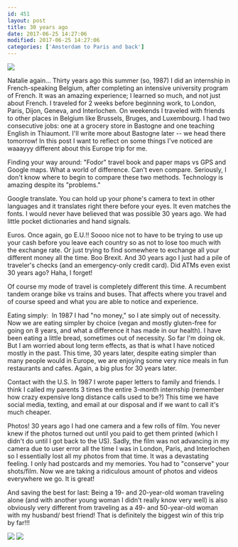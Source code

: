 ```yaml
---
id: 451
layout: post
title: 30 years ago
date: 2017-06-25 14:27:06
modified: 2017-06-25 14:27:06
categories: ['Amsterdam to Paris and back']
---
```


[![](https://whitingpt.files.wordpress.com/2017/06/screenshot_20170625-21193631.png)](https://whitingpt.files.wordpress.com/2017/06/screenshot_20170625-21193631.png)

Natalie again... Thirty years ago this summer (so, 1987) I did an internship in French-speaking Belgium, after completing an intensive university program of French. It was an amazing experience; I learned so much, and not just about French. I traveled for 2 weeks before beginning work, to London, Paris, Dijon, Geneva, and Interlochen. On weekends I traveled with friends to other places in Belgium like Brussels, Bruges, and Luxembourg. I had two consecutive jobs: one at a grocery store in Bastogne and one teaching English in Thiaumont. I'll write more about Bastogne later -- we head there tomorrow!
In this post I want to reflect on some things I've noticed are waaayyy different about this Europe trip for me.

Finding your way around: "Fodor" travel book and paper maps vs GPS and Google maps. What a world of difference. Can't even compare. Seriously, I don't know where to begin to compare these two methods. Technology is amazing despite its "problems."

Google translate. You can hold up your phone's camera to text in other languages and it translates right there before your eyes. It even matches the fonts. I would never have believed that was possible 30 years ago. We had little pocket dictionaries and hand signals.

Euros. Once again, go E.U.!! Soooo nice not to have to be trying to use up your cash before you leave each country so as not to lose too much with the exchange rate. Or just trying to find somewhere to exchange all your different money all the time. Boo Brexit. And 30 years ago I just had a pile of traveler's checks (and an emergency-only credit card). Did ATMs even exist 30 years ago? Haha, I forget!

Of course my mode of travel is completely different this time. A recumbent tandem orange bike vs trains and buses. That affects where you travel and of course speed and what you are able to notice and experience.

Eating simply:  In 1987 I had "no money," so I ate simply out of necessity. Now we are eating simpler by choice (vegan and mostly gluten-free for going on 8 years, and what a difference it has made in our health). I have been eating a little bread, sometimes out of necessity. So far I'm doing ok. But I am worried about long term effects, as that is what I have noticed mostly in the past. This time, 30 years later, despite eating simpler than many people would in Europe, we are enjoying some very nice meals in fun restaurants and cafes. Again, a big plus for 30 years later.

Contact with the U.S. In 1987 I wrote paper letters to family and friends. I think I called my parents 3 times the entire 3-month internship (remember how crazy expensive long distance calls used to be?) This time we have social media, texting, and email at our disposal and if we want to call it's much cheaper.

Photos! 30 years ago I had one camera and a few rolls of film. You never knew if the photos turned out until you paid to get them printed (which I didn't do until I got back to the US). Sadly, the film was not advancing in my camera due to user error all the time I was in London, Paris, and Interlochen so I essentially lost all my photos from that time. It was a devastating feeling. I only had postcards and my memories. You had to "conserve" your shots/film. Now we are taking a ridiculous amount of photos and videos everywhere we go. It is great!

And saving the best for last: Being a 19- and 20-year-old woman traveling alone (and with another young woman I didn't really know very well) is also obviously very different from traveling as a 49- and 50-year-old woman with my husband/ best friend! That is definitely the biggest win of this trip by far!!!

![](https://whitingpt.files.wordpress.com/2017/06/screenshot_20170625-2119362.png)
![](https://whitingpt.files.wordpress.com/2017/06/image2.jpg)
